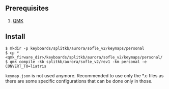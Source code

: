 ## Prerequisites
1. [QMK](https://docs.qmk.fm/#/newbs_getting_started)

## Install
```
$ mkdir -p keyboards/splitkb/aurora/sofle_v2/keymaps/personal
$ cp * <qmk_firware_dir>/keyboards/splitkb/aurora/sofle_v2/keymaps/personal/
$ qmk compile -kb splitkb/aurora/sofle_v2/rev1 -km personal -e CONVERT_TO=liatris
```

`keymap.json` is not used anymore. Recommended to use only the *.c files as there are some specific configurations that can be done only in those.
